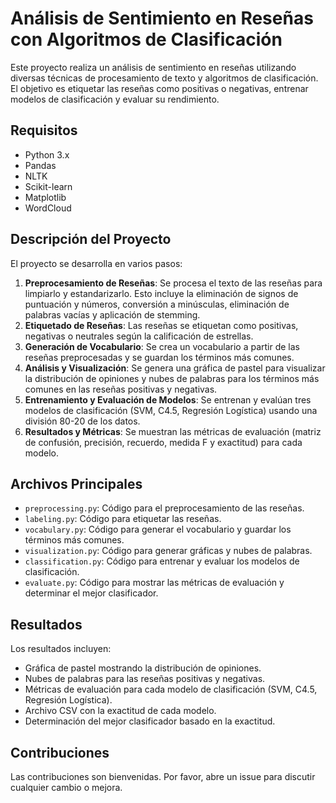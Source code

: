# Análisis de Sentimiento en Reseñas con Algoritmos de Clasificación

Este proyecto realiza un análisis de sentimiento en reseñas utilizando diversas técnicas de procesamiento de texto y algoritmos de clasificación. El objetivo es etiquetar las reseñas como positivas o negativas, entrenar modelos de clasificación y evaluar su rendimiento.

## Requisitos

- Python 3.x
- Pandas
- NLTK
- Scikit-learn
- Matplotlib
- WordCloud

## Descripción del Proyecto

El proyecto se desarrolla en varios pasos:

1. **Preprocesamiento de Reseñas**: Se procesa el texto de las reseñas para limpiarlo y estandarizarlo. Esto incluye la eliminación de signos de puntuación y números, conversión a minúsculas, eliminación de palabras vacías y aplicación de stemming.
2. **Etiquetado de Reseñas**: Las reseñas se etiquetan como positivas, negativas o neutrales según la calificación de estrellas.
3. **Generación de Vocabulario**: Se crea un vocabulario a partir de las reseñas preprocesadas y se guardan los términos más comunes.
4. **Análisis y Visualización**: Se genera una gráfica de pastel para visualizar la distribución de opiniones y nubes de palabras para los términos más comunes en las reseñas positivas y negativas.
5. **Entrenamiento y Evaluación de Modelos**: Se entrenan y evalúan tres modelos de clasificación (SVM, C4.5, Regresión Logística) usando una división 80-20 de los datos.
6. **Resultados y Métricas**: Se muestran las métricas de evaluación (matriz de confusión, precisión, recuerdo, medida F y exactitud) para cada modelo.

## Archivos Principales

- `preprocessing.py`: Código para el preprocesamiento de las reseñas.
- `labeling.py`: Código para etiquetar las reseñas.
- `vocabulary.py`: Código para generar el vocabulario y guardar los términos más comunes.
- `visualization.py`: Código para generar gráficas y nubes de palabras.
- `classification.py`: Código para entrenar y evaluar los modelos de clasificación.
- `evaluate.py`: Código para mostrar las métricas de evaluación y determinar el mejor clasificador.

## Resultados

Los resultados incluyen:

- Gráfica de pastel mostrando la distribución de opiniones.
- Nubes de palabras para las reseñas positivas y negativas.
- Métricas de evaluación para cada modelo de clasificación (SVM, C4.5, Regresión Logística).
- Archivo CSV con la exactitud de cada modelo.
- Determinación del mejor clasificador basado en la exactitud.

## Contribuciones

Las contribuciones son bienvenidas. Por favor, abre un issue para discutir cualquier cambio o mejora.